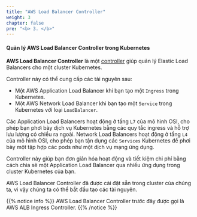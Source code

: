 ```yaml
---
title: "AWS Load Balancer Controller"
weight: 3
chapter: false
pre: "<b> 3. </b>"
---
```


#### Quản lý AWS Load Balancer Controller trong Kubernetes

**AWS Load Balancer Controller** là một [controller](https://kubernetes.io/docs/concepts/architecture/controller/) giúp quản lý Elastic Load Balancers cho một cluster Kubernetes.

Controller này có thể cung cấp các tài nguyên sau:

- Một AWS Application Load Balancer khi bạn tạo một `Ingress` trong Kubernetes.
- Một AWS Network Load Balancer khi bạn tạo một `Service` trong Kubernetes với loại `LoadBalancer`.

Các Application Load Balancers hoạt động ở tầng `L7` của mô hình OSI, cho phép bạn phơi bày dịch vụ Kubernetes bằng các quy tắc ingress và hỗ trợ lưu lượng có chiều ra ngoài. Network Load Balancers hoạt động ở tầng `L4` của mô hình OSI, cho phép bạn tận dụng các `Services` Kubernetes để phơi bày một tập hợp các pods như một dịch vụ mạng ứng dụng.

Controller này giúp bạn đơn giản hóa hoạt động và tiết kiệm chi phí bằng cách chia sẻ một Application Load Balancer qua nhiều ứng dụng trong cluster Kubernetes của bạn.

AWS Load Balancer Controller đã được cài đặt sẵn trong cluster của chúng ta, vì vậy chúng ta có thể bắt đầu tạo các tài nguyên.

{{% notice info %}}
AWS Load Balancer Controller trước đây được gọi là AWS ALB Ingress Controller.
{{% /notice %}}